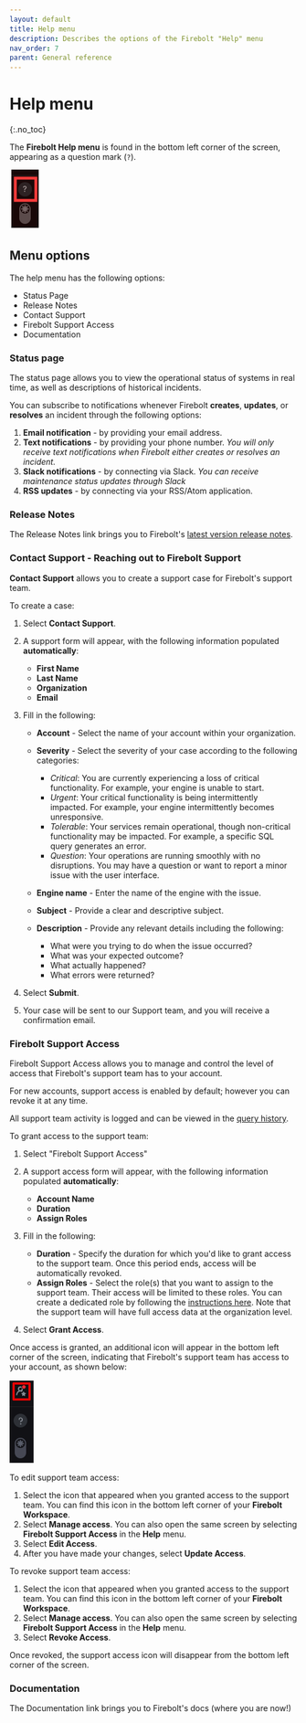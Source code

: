 ```yaml
---
layout: default
title: Help menu
description: Describes the options of the Firebolt "Help" menu
nav_order: 7
parent: General reference
---
```


# Help menu
{:.no_toc}

The **Firebolt Help menu** is found in the bottom left corner of the screen, appearing as a question mark (```?```).

![Help Menu](../assets/images/getting_to_help.png)

## Menu options

The help menu has the following options: 

- Status Page
- Release Notes
- Contact Support
- Firebolt Support Access
- Documentation

### Status page
The status page allows you to view the operational status of systems in real time, as well as descriptions of historical incidents.

You can subscribe to notifications whenever Firebolt **creates**, **updates**, or **resolves** an incident through the following options:
1. **Email notification** - by providing your email address.
2. **Text notifications** - by providing your phone number.
*You will only receive text notifications when Firebolt either creates or resolves an incident.*
3. **Slack notifications** - by connecting via Slack.
*You can receive maintenance status updates through Slack* 
4. **RSS updates** - by connecting via your RSS/Atom application.

### Release Notes
The Release Notes link brings you to Firebolt's [latest version release notes](release-notes/release-notes.md).

### Contact Support - Reaching out to Firebolt Support
**Contact Support** allows you to create a support case for Firebolt's support team.

To create a case: 

1. Select **Contact Support**.
2. A support form will appear, with the following information populated **automatically**:

    - **First Name**
    - **Last Name**
    - **Organization** 
    - **Email**

4. Fill in the following:
    
    - **Account** - Select the name of your account within your organization.
    - **Severity** - Select the severity of your case according to the following categories:

        - *Critical*: You are currently experiencing a loss of critical functionality. For example, your engine is unable to start.
        - *Urgent*: Your critical functionality is being intermittently impacted. For example, your engine intermittently becomes unresponsive.
        - *Tolerable*: Your services remain operational, though non-critical functionality may be impacted. For example, a specific SQL query generates an error.
        - *Question*: Your operations are running smoothly with no disruptions. You may have a question or want to report a minor issue with the user interface.
    
    - **Engine name** - Enter the name of the engine with the issue.
    - **Subject** - Provide a clear and descriptive subject.
    - **Description** - Provide any relevant details including the following:
        - What were you trying to do when the issue occurred? 
        - What was your expected outcome? 
        - What actually happened? 
        - What errors were returned?  
5. Select **Submit**.
6. Your case will be sent to our Support team, and you will receive a confirmation email. 



### Firebolt Support Access
Firebolt Support Access allows you to manage and control the level of access that Firebolt's support team has to your account.

For new accounts, support access is enabled by default; however you can revoke it at any time.

All support team activity is logged and can be viewed in the [query history](../sql_reference/information-schema/engine-query-history).

To grant access to the support team:

1. Select "Firebolt Support Access"
2. A support access form will appear, with the following information populated **automatically**:

    - **Account Name**
    - **Duration**
    - **Assign Roles**

3. Fill in the following:

    - **Duration** - Specify the duration for which you'd like to grant access to the support team. Once this period ends, access will be automatically revoked.
    - **Assign Roles** - Select the role(s) that you want to assign to the support team. Their access will be limited to these roles. You can create a dedicated role by following the [instructions here](../Guides/security/rbac#ui). Note that the support team will have full access data at the organization level.

4. Select **Grant Access**.

Once access is granted, an additional icon will appear in the bottom left corner of the screen, indicating that Firebolt's support team has access to your account, as shown below:

![Support Access](../assets/images/support_access_menu.png)

To edit support team access:

1. Select the icon that appeared when you granted access to the support team. You can find this icon in the bottom left corner of your **Firebolt Workspace**. 
2. Select **Manage access**. You can also open the same screen by selecting **Firebolt Support Access** in the **Help** menu.
3. Select **Edit Access**.
4. After you have made your changes, select **Update Access**.

To revoke support team access:

1. Select the icon that appeared when you granted access to the support team. You can find this icon in the bottom left corner of your **Firebolt Workspace**. 
2. Select **Manage access**. You can also open the same screen by selecting **Firebolt Support Access** in the **Help** menu.
3. Select **Revoke Access**.

Once revoked, the support access icon will disappear from the bottom left corner of the screen.

### Documentation
The Documentation link brings you to Firebolt's docs (where you are now!)
